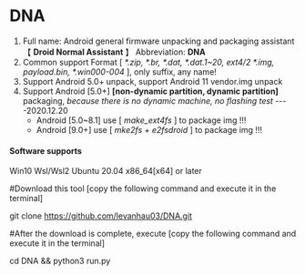# DNA

1. Full name: Android general firmware unpacking and packaging assistant【 **Droid Normal Assistant** 】 Abbreviation: **DNA** 
2. Common support Format [ _*.zip, *.br, *.dat, *.dat.1~20, ext4/2 *.img, payload.bin, *.win000-004_ ], only suffix, any name! 
3. Support Android 5.0+ unpack, support Android 11 vendor.img unpack 
4. Support Android [5.0+] **[non-dynamic partition, dynamic partition]** packaging, _because there is no dynamic machine, no flashing test_ ----2020.12.20
    - Android [5.0~8.1] use [ _make_ext4fs_ ] to package img !!! 
    - Android [9.0+] use [ _mke2fs + e2fsdroid_ ] to package img !!! 

####  **Software supports** 
Win10 Wsl/Wsl2 Ubuntu 20.04 x86_64[x64] or later

#Download this tool [copy the following command and execute it in the terminal]

git clone https://github.com/levanhau03/DNA.git

#After the download is complete, execute [copy the following command and execute it in the terminal]

cd DNA && python3 run.py
